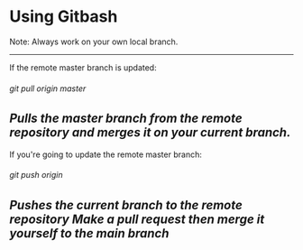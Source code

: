# Using Gitbash

Note: Always work on your own local branch.


----------------------------------------
If the remote master branch is updated:
###### git pull origin master 
*Pulls the master branch from the remote repository and merges it on your current branch.*
----------------------------------------
If you're going to update the remote master branch:
###### git push origin <name of branch>
*Pushes the current branch to the remote repository*
*Make a pull request then merge it yourself to the main branch*
----------------------------------------



